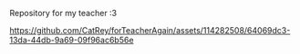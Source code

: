 Repository for my teacher :3




https://github.com/CatRey/forTeacherAgain/assets/114282508/64069dc3-13da-44db-9a69-09f96ac6b56e

